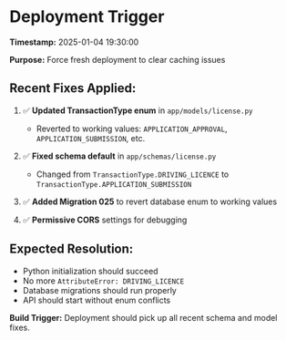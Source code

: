 # Deployment Trigger

**Timestamp:** 2025-01-04 19:30:00

**Purpose:** Force fresh deployment to clear caching issues

## Recent Fixes Applied:

1. ✅ **Updated TransactionType enum** in `app/models/license.py` 
   - Reverted to working values: `APPLICATION_APPROVAL`, `APPLICATION_SUBMISSION`, etc.

2. ✅ **Fixed schema default** in `app/schemas/license.py`
   - Changed from `TransactionType.DRIVING_LICENCE` to `TransactionType.APPLICATION_SUBMISSION`

3. ✅ **Added Migration 025** to revert database enum to working values

4. ✅ **Permissive CORS** settings for debugging

## Expected Resolution:
- Python initialization should succeed
- No more `AttributeError: DRIVING_LICENCE` 
- Database migrations should run properly
- API should start without enum conflicts

**Build Trigger:** Deployment should pick up all recent schema and model fixes. 